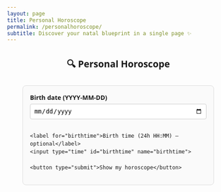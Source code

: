 ```yaml
---
layout: page
title: Personal Horoscope
permalink: /personalhoroscope/
subtitle: Discover your natal blueprint in a single page ✨
---
```

<!DOCTYPE html>
<html lang="en">
<head>
  <meta charset="UTF-8">
  <meta name="viewport" content="width=device-width, initial-scale=1.0">
  <script src="https://unpkg.com/dayjs@1/dayjs.min.js"></script>
  <style>
    body {font-family: system-ui, sans-serif; line-height: 1.5; margin: 0; padding: 0 1rem;}
    h2 {margin-top: 2rem; text-align: center;}
    form {
      max-width: 400px;
      margin: 2rem auto;
      padding: 1rem;
      border: 1px solid #dcdcdc;
      border-radius: 8px;
      background: #fafafa;
    }
    label {display:block; margin-bottom: .25rem; font-weight:600;}
    input {width:100%; padding:.5rem; margin-bottom:1rem; border:1px solid #ccc; border-radius:4px;}
    button {display:block; width:100%; padding:.5rem; background:#3f51b5; color:#fff; border:none; border-radius:4px; cursor:pointer;}
    .result {max-width: 700px; margin:2rem auto; padding:1rem; border:1px solid #eee; border-radius:8px; background:#fff;}
    .chart-placeholder {width:100%; height:300px; display:flex; align-items:center; justify-content:center; background:#f2f2f7; color:#999; border-radius:6px; margin-bottom:1.5rem;}
    .interp {margin-top:1rem;}
  </style>
</head>
<body>
  <h2>🔍 Personal Horoscope</h2>
  <form id="birthForm">
    <label for="birthdate">Birth date (YYYY‑MM‑DD)</label>
    <input type="date" id="birthdate" name="birthdate" required>

    <label for="birthtime">Birth time (24h HH:MM) — optional</label>
    <input type="time" id="birthtime" name="birthtime">

    <button type="submit">Show my horoscope</button>
  </form>

  <div id="result" class="result" style="display:none;"></div>

<script>
// ---------- helper: simple Sun‑sign calc ----------
const sunSignRanges = [
  { sign:'Capricorn',     start:'01-01', end:'01-19' },
  { sign:'Aquarius',      start:'01-20', end:'02-18' },
  { sign:'Pisces',        start:'02-19', end:'03-20' },
  { sign:'Aries',         start:'03-21', end:'04-19' },
  { sign:'Taurus',        start:'04-20', end:'05-20' },
  { sign:'Gemini',        start:'05-21', end:'06-20' },
  { sign:'Cancer',        start:'06-21', end:'07-22' },
  { sign:'Leo',           start:'07-23', end:'08-22' },
  { sign:'Virgo',         start:'08-23', end:'09-22' },
  { sign:'Libra',         start:'09-23', end:'10-22' },
  { sign:'Scorpio',       start:'10-23', end:'11-21' },
  { sign:'Sagittarius',   start:'11-22', end:'12-21' },
  { sign:'Capricorn',     start:'12-22', end:'12-31' }
];

function getSunSign(date){
  const mmdd = date.format('MM-DD');
  return sunSignRanges.find(r=>mmdd>=r.start && mmdd<=r.end)?.sign || 'Unknown';
}

// ---------- very basic interpretations -------------
const interpretations = {
  Aries: `🔥 **Aries** – You’re driven, bold, and always ready to pioneer new territory. Use today’s energy to initiate something meaningful.`,
  Taurus: `🌱 **Taurus** – Patience and practicality shape your world. Ground yourself in sensory pleasures and long‑term plans.`,
  Gemini: `💨 **Gemini** – Curiosity is your compass. Engage in conversations; ideas will spark like lightning.`,
  Cancer: `🌊 **Cancer** – Feelings run deep. Nurture yourself and others; home is your sacred space.`,
  Leo: `☀️ **Leo** – Creativity and confidence illuminate your path. Don’t be afraid to be seen.`,
  Virgo: `🌾 **Virgo** – Details matter. Channel analytical powers into helpful service for yourself and others.`,
  Libra: `⚖️ **Libra** – Harmony seeker. Balance relationships and aesthetics for true fulfilment.`,
  Scorpio: `🦂 **Scorpio** – Intense and transformative. Dive below the surface to find hidden truths.`,
  Sagittarius: `🏹 **Sagittarius** – Adventure calls. Expand your horizons intellectually or literally.`,
  Capricorn: `⛰️ **Capricorn** – Discipline and ambition are your allies. Set a realistic goal and climb.`,
  Aquarius: `🌐 **Aquarius** – Innovator and humanitarian. Embrace originality and community ideals.`,
  Pisces: `✨ **Pisces** – Intuitive and compassionate. Let your imagination swim freely.`
};

// ---------- form handler ---------------------------------
const form = document.getElementById('birthForm');
const resultDiv = document.getElementById('result');

form.addEventListener('submit', e => {
  e.preventDefault();
  const dateVal = document.getElementById('birthdate').value;
  if(!dateVal){ alert('Please enter your birth date'); return; }

  const timeVal = document.getElementById('birthtime').value;
  const dateStr = timeVal ? `${dateVal}T${timeVal}:00Z` : `${dateVal}T00:00:00Z`;
  const birthDate = dayjs(dateStr);

  // basic Sun‑sign demo (replace with Sweph calc later)
  const sunSign = getSunSign(birthDate);

  // render output
  resultDiv.style.display = 'block';
  resultDiv.innerHTML = `
    <h3>📅 Birth data</h3>
    <p>${birthDate.format('YYYY‑MM‑DD HH:mm')} (UTC)</p>

    <h3>🪐 Natal chart (placeholder)</h3>
    <div class="chart-placeholder">SVG natal wheel coming soon</div>

    <h3>📝 Interpretation</h3>
    <div class="interp">${interpretations[sunSign] || 'Coming soon...'}</div>
  `;
});
</script>
</body>
</html>
